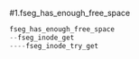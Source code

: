 #1.fseg_has_enough_free_space

```cpp
fseg_has_enough_free_space
--fseg_inode_get
----fseg_inode_try_get

```